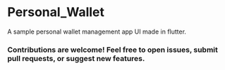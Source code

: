 # Personal_Wallet
A sample personal wallet management app UI made in flutter. <br>

<h3>Contributions are welcome! Feel free to open issues, submit pull requests, or suggest new features.</h3>

